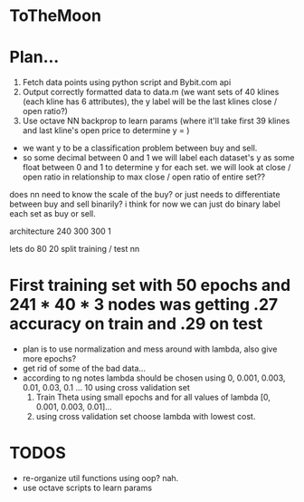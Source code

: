 # ToTheMoon

# Plan...
1. Fetch data points using python script and Bybit.com api
2. Output correctly formatted data to data.m (we want sets of 40 klines (each kline has 6 attributes), the y label will be the last klines close / open ratio?)
3. Use octave NN backprop to learn params (where it'll take first 39 klines and last kline's open price to determine y = )

- we want y to be a classification problem between buy and sell.
- so some decimal between 0 and 1
we will label each dataset's y as some float between 0 and 1
to determine y for each set. we will look at close / open ratio in relationship to max close / open ratio of entire set??

does nn need to know the scale of the buy? or just needs to differentiate between buy and sell binarily?
i think for now we can just do binary
label each set as buy or sell.

architecture 240 300 300 1

lets do 80 20 split training / test
nn

# First training set with 50 epochs and 241 * 40 * 3 nodes was getting .27 accuracy on train and .29 on test
* plan is to use normalization and mess around with lambda, also give more epochs?
* get rid of some of the bad data...
* according to ng notes lambda should be chosen using 0, 0.001, 0.003, 0.01, 0.03, 0.1 ... 10 using cross validation set
  1. Train Theta using small epochs and for all values of lambda [0, 0.001, 0.003, 0.01]...
  2. using cross validation set choose lambda with lowest cost.

# TODOS
* re-organize util functions using oop? nah.
* use octave scripts to learn params
